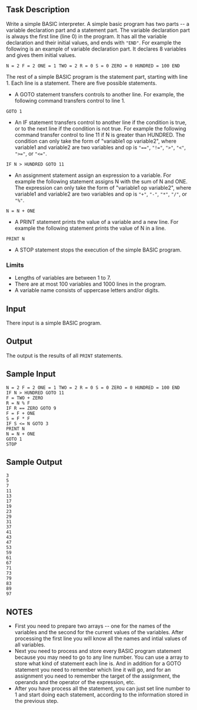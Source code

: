 ## Task Description ##

Write a simple BASIC interpreter. A simple basic program has two parts -- a variable declaration part and a statement part. The variable declaration part is always the first line (line 0) in the program. It has all the variable declaration and their initial values, and ends with `"END"`. For example the following is an example of variable declaration part. It declares 8 variables and gives them initial values.

```
N = 2 F = 2 ONE = 1 TWO = 2 R = 0 S = 0 ZERO = 0 HUNDRED = 100 END
```

The rest of a simple BASIC program is the statement part, starting with line 1. Each line is a statement. There are five possible statements.

* A GOTO statement transfers controls to another line. For example, the following command transfers control to line 1.
```
GOTO 1
```
* An IF statement transfers control to another line if the condition is true, or to the next line if the condition is not true. For example the following command transfer control to line 11 if N is greater than HUNDRED. The condition can only take the form of "variable1 op variable2", where variable1 and variable2 are two variables and op is `"=="`, `"!="`, `">"`, `"<"`, `">="`, or `"<="`.
```
IF N > HUNDRED GOTO 11
```
* An assignment statement assign an expression to a variable. For example the following statement assigns N with the sum of N and ONE. The expression can only take the form of "variable1 op variable2", where variable1 and variable2 are two variables and op is `"+"`, `"-"`, `"*"`, `"/"`, or `"%"`.
```
N = N + ONE
```
* A PRINT statement prints the value of a variable and a new line. For example the following statement prints the value of N in a line.
```
PRINT N
```
* A STOP statement stops the execution of the simple BASIC program.

### Limits ###

* Lengths of variables are between 1 to 7.
* There are at most 100 variables and 1000 lines in the program.
* A variable name consists of uppercase letters and/or digits.

## Input ##

There input is a simple BASIC program.

## Output ##

The output is the results of all `PRINT` statements.

## Sample Input ##
```
N = 2 F = 2 ONE = 1 TWO = 2 R = 0 S = 0 ZERO = 0 HUNDRED = 100 END
IF N > HUNDRED GOTO 11 
F = TWO + ZERO 
R = N % F 
IF R == ZERO GOTO 9 
F = F + ONE 
S = F * F 
IF S <= N GOTO 3 
PRINT N 
N = N + ONE 
GOTO 1 
STOP
```

## Sample Output ##
```
3
5
7
11
13
17
19
23
29
31
37
41
43
47
53
59
61
67
71
73
79
83
89
97
```

## NOTES ##

* First you need to prepare two arrays -- one for the names of the variables and the second for the current values of the variables. After processing the first line you will know all the names and intial values of all variables.
* Next you need to process and store every BASIC program statement because you may need to go to any line number. You can use a array to store what kind of statement each line is. And in addition for a GOTO statement you need to remember which line it will go, and for an assignment you need to remember the target of the assignment, the operands and the operator of the expression, etc.
* After you have process all the statement, you can just set line number to 1 and start doing each statement, according to the information stored in the previous step.
